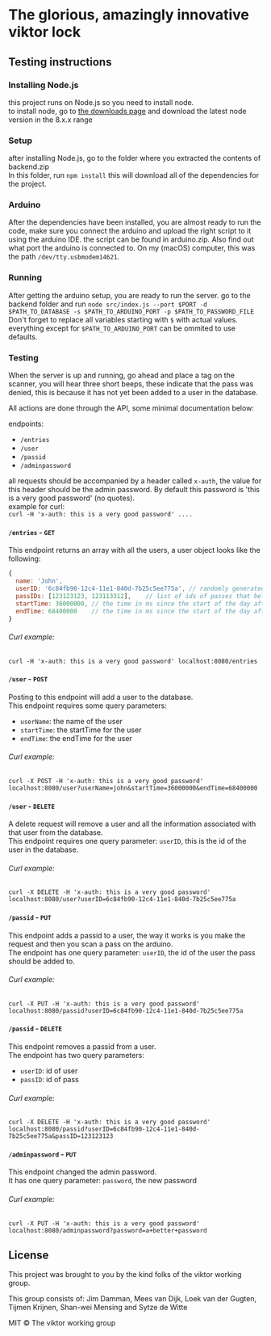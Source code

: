 # The glorious, amazingly innovative viktor lock


## Testing instructions
### Installing Node.js
this project runs on Node.js so you need to install node.  
to install node, go to [the downloads page](https://nodejs.org/en/download/) and download the latest node version in the 8.x.x range

### Setup
after installing Node.js, go to the folder where you extracted the contents of backend.zip  
In this folder, run `npm install` this will download all of the dependencies for the project.

### Arduino
After the dependencies have been installed, you are almost ready to run the code, make sure you connect the arduino and upload the right script to it using the arduino IDE. the script can be found in arduino.zip. Also find out what port the arduino is connected to. On my (macOS) computer, this was the path `/dev/tty.usbmodem14621`.

### Running
After getting the arduino setup, you are ready to run the server. go to the backend folder and run `node src/index.js --port $PORT -d $PATH_TO_DATABASE -s $PATH_TO_ARDUINO_PORT -p $PATH_TO_PASSWORD_FILE`  
Don't forget to replace all variables starting with `$` with actual values. everything except for `$PATH_TO_ARDUINO_PORT` can be ommited to use defaults.

### Testing
When the server is up and running, go ahead and place a tag on the scanner, you will hear three short beeps, these indicate that the pass was denied, this is because it has not yet been added to a user in the database.  

All actions are done through the API, some minimal documentation below:

endpoints:
- `/entries`
- `/user`
- `/passid`
- `/adminpassword`

all requests should be accompanied by a header called `x-auth`, the value for this header should be the admin password. By default this password is 'this is a very good password' (no quotes).  
example for curl:  
`curl -H 'x-auth: this is a very good password' ....`  

#### `/entries` - `GET`
This endpoint returns an array with all the users, a user object looks like the following:
```js
{
  name: 'John',
  userID: '6c84fb90-12c4-11e1-840d-7b25c5ee775a', // randomly generated id
  passIDs: [123123123, 123113312],    // list of ids of passes that belong to this user
  startTime: 36000000, // the time in ms since the start of the day after which the user can open the door
  endTime: 68400000    // the time in ms since the start of the day after which the user can no longer open the door
}
```

###### Curl example:  
`curl -H 'x-auth: this is a very good password' localhost:8080/entries`

#### `/user` - `POST`
Posting to this endpoint will add a user to the database.  
This endpoint requires some query parameters:
- `userName`: the name of the user
- `startTime`: the startTime for the user
- `endTime`: the endTime for the user

###### Curl example:  
`curl -X POST -H 'x-auth: this is a very good password' localhost:8080/user?userName=john&startTime=36000000&endTime=68400000`

#### `/user` - `DELETE`
A delete request will remove a user and all the information associated with that user from the database.  
This endpoint requires one query parameter: `userID`, this is the id of the user in the database.

###### Curl example:  
`curl -X DELETE -H 'x-auth: this is a very good password' localhost:8080/user?userID=6c84fb90-12c4-11e1-840d-7b25c5ee775a`

#### `/passid` - `PUT`
This endpoint adds a passid to a user, the way it works is you make the request and then you scan a pass on the arduino.  
The endpoint has one query parameter: `userID`, the id of the user the pass should be added to.

###### Curl example:  
`curl -X PUT -H 'x-auth: this is a very good password' localhost:8080/passid?userID=6c84fb90-12c4-11e1-840d-7b25c5ee775a`

#### `/passid` - `DELETE`
This endpoint removes a passid from a user.  
The endpoint has two query parameters:
- `userID`: id of user
- `passID`: id of pass

###### Curl example:  
`curl -X DELETE -H 'x-auth: this is a very good password' localhost:8080/passid?userID=6c84fb90-12c4-11e1-840d-7b25c5ee775a&passID=123123123`

#### `/adminpassword` - `PUT`
This endpoint changed the admin password.  
It has one query parameter: `password`, the new password

###### Curl example:  
`curl -X PUT -H 'x-auth: this is a very good password' localhost:8080/adminpassword?password=a+better+password`

## License
This project was brought to you by the kind folks of the viktor working group.

This group consists of: Jim Damman, Mees van Dijk, Loek van der Gugten, Tijmen Krijnen, Shan-wei Mensing and Sytze de Witte

MIT © The viktor working group
